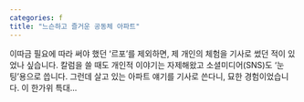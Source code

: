 ```yaml
---
categories: f
title: "느슨하고 즐거운 공동체 아파트"
---
```


				
		
			
				
					
					
						
						
						
					
					
				
				
			
			
			
이따금 필요에 따라 써야 했던 ‘르포’를 제외하면, 제 개인의 체험을 기사로 썼던 적이 있었나 싶습니다. 칼럼을 쓸 때도 개인적 이야기는 자제해왔고 소셜미디어(SNS)도 ‘눈팅’용으로 씁니다. 그런데 살고 있는 아파트 얘기를 기사로 쓴다니, 묘한 경험이었습니다. 이 한가위 특대...		
			
